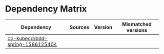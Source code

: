 # Dependency Matrix

Dependency | Sources | Version | Mismatched versions
---------- | ------- | ------- | -------------------
[cb-kubecd/bdd-spring-1586125404](https://github.com/cb-kubecd/bdd-spring-1586125404.git) |  | []() | 
